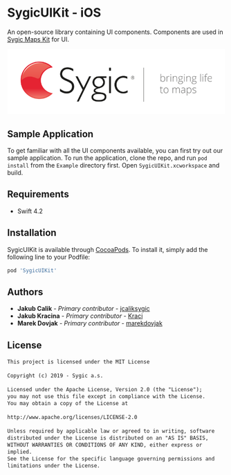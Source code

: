 # SygicUIKit - iOS

An open-source library containing UI components. Components are used in [Sygic Maps Kit][SygicMapsKit] for UI.

![Sygic][SygicLogo]

## Sample Application

To get familiar with all the UI components available, you can first try out our sample application. To run the application, clone the repo, and run `pod install` from the `Example` directory first. Open `SygicUIKit.xcworkspace` and build.

## Requirements

* Swift 4.2

## Installation

SygicUIKit is available through [CocoaPods][CocoaPods]. To install
it, simply add the following line to your Podfile:

```ruby
pod 'SygicUIKit'
```
## Authors

  * **Jakub Cali­k** - *Primary contributor* - [jcaliksygic][jcalikGithub]
  * **Jakub Kracina** - *Primary contributor* - [Kraci][KraciGithub]
  * **Marek Dovjak** - *Primary contributor* - [marekdovjak][marekdovjakGithub]
  
## License

```
This project is licensed under the MIT License

Copyright (c) 2019 - Sygic a.s.

Licensed under the Apache License, Version 2.0 (the "License");
you may not use this file except in compliance with the License.
You may obtain a copy of the License at

http://www.apache.org/licenses/LICENSE-2.0

Unless required by applicable law or agreed to in writing, software
distributed under the License is distributed on an "AS IS" BASIS,
WITHOUT WARRANTIES OR CONDITIONS OF ANY KIND, either express or implied.
See the License for the specific language governing permissions and
limitations under the License.
```


[KraciGithub]: <https://github.com/Kraci>
[jcalikGithub]: <https://github.com/jcaliksygic>
[marekdovjakGithub]: <https://github.com/marekdovjak>

[SygicMapsKit]: <https://github.com/Sygic/sygic-maps-kit-ios>
[SygicLogo]: <https://raw.githubusercontent.com/Sygic/sygic-ui-kit-ios/master/Assets/sygic_logo.png>
[CocoaPods]: <https://cocoapods.org>
